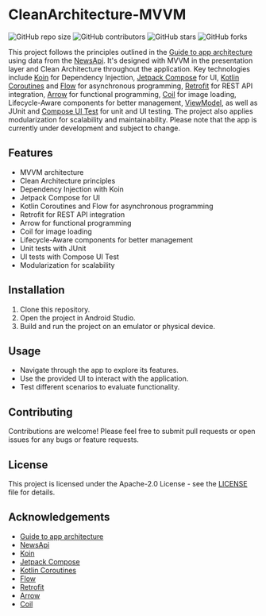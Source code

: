 # CleanArchitecture-MVVM

![GitHub repo size](https://img.shields.io/github/repo-size/LeQuangHien/CleanArchitecture-MVVM)
![GitHub contributors](https://img.shields.io/github/contributors/LeQuangHien/CleanArchitecture-MVVM)
![GitHub stars](https://img.shields.io/github/stars/LeQuangHien/CleanArchitecture-MVVM?style=social)
![GitHub forks](https://img.shields.io/github/forks/LeQuangHien/CleanArchitecture-MVVM?style=social)

This project follows the principles outlined in the [Guide to app architecture](https://developer.android.com/jetpack/guide) using data from the [NewsApi](https://newsapi.org/). It's designed with MVVM in the presentation layer and Clean Architecture throughout the application. Key technologies include [Koin](https://insert-koin.io/) for Dependency Injection, [Jetpack Compose](https://developer.android.com/develop/ui/compose) for UI, [Kotlin Coroutines](https://kotlinlang.org/docs/coroutines-overview.html) and [Flow](https://developer.android.com/kotlin/flow) for asynchronous programming, [Retrofit](https://square.github.io/retrofit/) for REST API integration, [Arrow](https://arrow-kt.io/) for functional programming, [Coil](https://coil-kt.github.io/coil/) for image loading, Lifecycle-Aware components for better management, [ViewModel](https://developer.android.com/topic/libraries/architecture/viewmodel), as well as JUnit and [Compose UI Test](https://developer.android.com/develop/ui/compose/testing) for unit and UI testing. The project also applies modularization for scalability and maintainability. Please note that the app is currently under development and subject to change.

## Features

- MVVM architecture
- Clean Architecture principles
- Dependency Injection with Koin
- Jetpack Compose for UI
- Kotlin Coroutines and Flow for asynchronous programming
- Retrofit for REST API integration
- Arrow for functional programming
- Coil for image loading
- Lifecycle-Aware components for better management
- Unit tests with JUnit
- UI tests with Compose UI Test
- Modularization for scalability

## Installation

1. Clone this repository.
2. Open the project in Android Studio.
3. Build and run the project on an emulator or physical device.

## Usage

- Navigate through the app to explore its features.
- Use the provided UI to interact with the application.
- Test different scenarios to evaluate functionality.

## Contributing

Contributions are welcome! Please feel free to submit pull requests or open issues for any bugs or feature requests.

## License

This project is licensed under the Apache-2.0 License - see the [LICENSE](LICENSE) file for details.

## Acknowledgements

- [Guide to app architecture](https://developer.android.com/jetpack/guide)
- [NewsApi](https://newsapi.org/)
- [Koin](https://insert-koin.io/)
- [Jetpack Compose](https://developer.android.com/develop/ui/compose)
- [Kotlin Coroutines](https://kotlinlang.org/docs/coroutines-overview.html)
- [Flow](https://developer.android.com/kotlin/flow)
- [Retrofit](https://square.github.io/retrofit/)
- [Arrow](https://arrow-kt.io/)
- [Coil](https://coil-kt.github.io/coil/)
